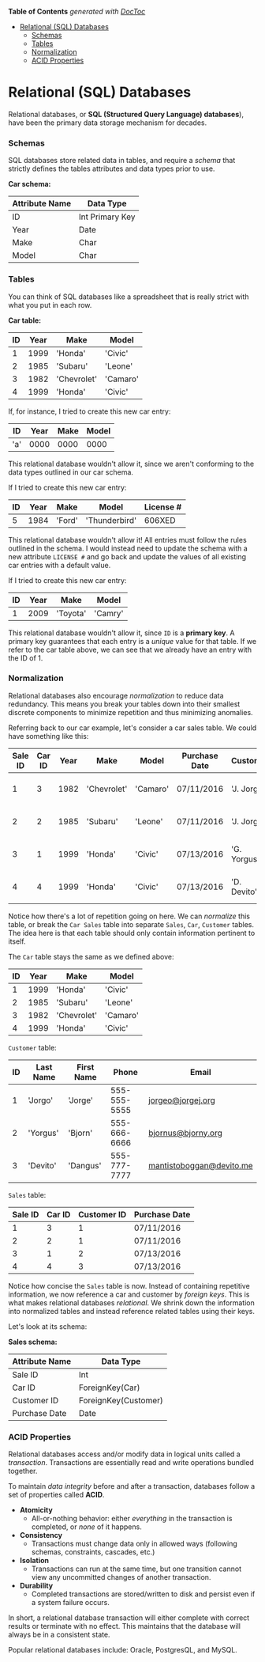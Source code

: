 <!-- START doctoc generated TOC please keep comment here to allow auto update -->
<!-- DON'T EDIT THIS SECTION, INSTEAD RE-RUN doctoc TO UPDATE -->
**Table of Contents**  *generated with [DocToc](https://github.com/thlorenz/doctoc)*

- [Relational (SQL) Databases](#relational-sql-databases)
    - [Schemas](#schemas)
    - [Tables](#tables)
    - [Normalization](#normalization)
    - [ACID Properties](#acid-properties)

<!-- END doctoc generated TOC please keep comment here to allow auto update -->

# Relational (SQL) Databases

Relational databases, or **SQL (Structured Query Language) databases**), have been the primary data storage mechanism for decades. 

### Schemas
SQL databases store related data in tables, and require a *schema* that strictly defines the tables attributes and data types prior to use. 

**Car schema:**

| Attribute Name | Data Type |
| -------------- | --------------- |
| ID             | Int Primary Key |
| Year           | Date            |
| Make           | Char            |
| Model          | Char            |

### Tables 
You can think of SQL databases like a spreadsheet that is really strict with what you put in each row.


**Car table:**

| ID | Year | Make  | Model |
| -- | ---- | ----- | ---- |
| 1 | 1999 | 'Honda' | 'Civic' |
| 2 | 1985 | 'Subaru' | 'Leone' |
| 3 | 1982 | 'Chevrolet' | 'Camaro' |
| 4 | 1999 | 'Honda' | 'Civic' |

If, for instance, I tried to create this new car entry:

| ID  | Year | Make  | Model | 
| --- | ---- | ----- | ----- | 
| 'a' | 0000 | 0000  | 0000  | 

This relational database wouldn't allow it, since we aren't conforming to the data types outlined in our car schema.

If I tried to create this new car entry:

| ID | Year | Make  | Model | License # |
| -- | ---- | ----- | ----- | --------- | 
| 5 | 1984 | 'Ford' | 'Thunderbird' | 606XED |

This relational database wouldn't allow it! All entries must follow the rules outlined in the schema. I would instead need to update the schema with a new attribute `LICENSE #` and go back and update the values of all existing car entries with a default value.

If I tried to create this new car entry:

| ID | Year | Make  | Model |
| -- | ---- | ----- | ---- |
| 1 | 2009 | 'Toyota' | 'Camry' |

This relational database wouldn't allow it, since `ID` is a **primary key**. 
A primary key guarantees that each entry is a *unique* value for that table. If we refer to the car table above, we can see that we already have an entry with the ID of 1.

### Normalization
Relational databases also encourage *normalization* to reduce data redundancy. This means you break your tables down into their smallest discrete components to minimize repetition and thus minimizing anomalies.

Referring back to our car example, let's consider a car sales table. We could have something like this:

| Sale ID | Car ID | Year  | Make  | Model | Purchase Date | Customer | Phone |
| ------- | ------ | ----- | ----- | ----- | ------------- | -------- | ----- |
| 1 | 3 | 1982 | 'Chevrolet' | 'Camaro' | 07/11/2016 | 'J. Jorgo' | 555-555-5555 |
| 2 | 2 | 1985 | 'Subaru' | 'Leone' | 07/11/2016 | 'J. Jorgo' | 555-555-5555 |
| 3 | 1 | 1999 | 'Honda' | 'Civic' | 07/13/2016 | 'G. Yorgus' | 555-666-6666 |
| 4 | 4 | 1999 | 'Honda' | 'Civic' | 07/13/2016 | 'D. Devito' | 555-777-7777 |

Notice how there's a lot of repetition going on here. We can *normalize* this table, or break the `Car Sales` table into separate `Sales`, `Car`, `Customer` tables. The idea here is that each table should only contain information pertinent to itself.

The `Car` table stays the same as we defined above:

| ID | Year | Make  | Model |
| -- | ---- | ----- | ---- |
| 1 | 1999 | 'Honda' | 'Civic' |
| 2 | 1985 | 'Subaru' | 'Leone' |
| 3 | 1982 | 'Chevrolet' | 'Camaro' |
| 4 | 1999 | 'Honda' | 'Civic' |

`Customer` table:

| ID | Last Name | First Name | Phone | Email |
| -- | --------- | ---------- | ----- | ------|
| 1 | 'Jorgo' | 'Jorge' | 555-555-5555 | jorgeo@jorgej.org |
| 2 | 'Yorgus' | 'Bjorn' | 555-666-6666 | bjornus@bjorny.org |
| 3 | 'Devito' | 'Dangus' | 555-777-7777 | mantistoboggan@devito.me |

`Sales` table:

| Sale ID | Car ID | Customer ID  | Purchase Date |
| ------- | ------ | ------------ | ------------- |
| 1       | 3      | 1            | 07/11/2016    | 
| 2       | 2      | 1            | 07/11/2016    | 
| 3       | 1      | 2            | 07/13/2016    | 
| 4       | 4      | 3            | 07/13/2016    | 

Notice how concise the `Sales` table is now. Instead of containing repetitive information, we now reference a car and customer by *foreign keys*. This is what makes relational databases *relational*. We shrink down the information into normalized tables and instead reference related tables using their keys.

Let's look at its schema:

**Sales schema:**

| Attribute Name | Data Type            |
| -------------- | -------------------- |
| Sale ID        | Int                  |
| Car ID         | ForeignKey(Car)      |
| Customer ID    | ForeignKey(Customer) |
| Purchase Date  | Date                 |


### ACID Properties
Relational databases access and/or modify data in logical units called a *transaction*. Transactions are essentially read and write operations bundled together.

To maintain *data integrity* before and after a transaction, databases follow a set of properties called **ACID**.

- **Atomicity**
    - All-or-nothing behavior: either *everything* in the transaction is completed, or *none* of it happens.
- **Consistency**
    - Transactions must change data only in allowed ways (following schemas, constraints, cascades, etc.)
- **Isolation**
    - Transactions can run at the same time, but one transition cannot view any uncommitted changes of another transaction.
- **Durability**
    - Completed transactions are stored/written to disk and persist even if a system failure occurs.

In short, a relational database transaction will either complete with correct results or terminate with no effect. This maintains that the database will always be in a consistent state.

Popular relational databases include: Oracle, PostgresQL, and MySQL.
